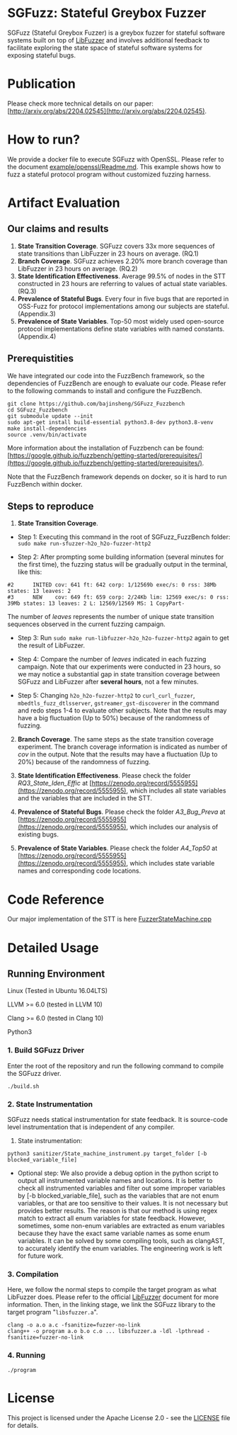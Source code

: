 # SGFuzz: Stateful Greybox Fuzzer
SGFuzz (Stateful Greybox Fuzzer) is a greybox fuzzer for stateful software systems built on top of [LibFuzzer](https://llvm.org/docs/LibFuzzer.html) and involves additional feedback to facilitate exploring the state space of stateful software systems for exposing stateful bugs.

# Publication

Please check more technical details on our paper: [http://arxiv.org/abs/2204.02545](http://arxiv.org/abs/2204.02545).

# How to run?
We provide a docker file to execute SGFuzz with OpenSSL. Please refer to the document [example/openssl/Readme.md](https://github.com/bajinsheng/SGFuzz/tree/master/example/openssl). This example shows how to fuzz a stateful protocol program without customized fuzzing harness.

# Artifact Evaluation
## Our claims and results
1. **State Transition Coverage**. SGFuzz covers 33x more sequences of state transitions than LibFuzzer in 23 hours on average. (RQ.1)
2. **Branch Coverage**. SGFuzz achieves 2.20\% more branch coverage than LibFuzzer in 23 hours on average. (RQ.2)
3. **State Identification Effectiveness**. Average 99.5% of nodes in the STT constructed in 23 hours are referring to values of actual state variables. (RQ.3)
4. **Prevalence of Stateful Bugs**. Every four in five bugs that are reported in OSS-Fuzz for protocol implementations among our subjects are stateful. (Appendix.3)
5. **Prevalence of State Variables**. Top-50 most widely used open-source protocol implementations define state variables with named constants. (Appendix.4)

## Prerequistities
We have integrated our code into the FuzzBench framework, so the dependencies of FuzzBench are enough to evaluate our code. 
Please refer to the following commands to install and configure the FuzzBench.
```shell
git clone https://github.com/bajinsheng/SGFuzz_Fuzzbench
cd SGFuzz_Fuzzbench
git submodule update --init
sudo apt-get install build-essential python3.8-dev python3.8-venv
make install-dependencies
source .venv/bin/activate
```
More information about the installation of Fuzzbench can be found: [https://google.github.io/fuzzbench/getting-started/prerequisites/](https://google.github.io/fuzzbench/getting-started/prerequisites/).

Note that the FuzzBench framework depends on docker, so it is hard to run FuzzBench within docker.

## Steps to reproduce
1. **State Transition Coverage**. 

- Step 1: Executing this command in the root of SGFuzz_FuzzBench folder: `sudo make run-sfuzzer-h2o_h2o-fuzzer-http2`

- Step 2: After prompting some building information (several minutes for the first time), the fuzzing status will be gradually output in the terminal, like this:
```shell
#2      INITED cov: 641 ft: 642 corp: 1/12569b exec/s: 0 rss: 38Mb states: 13 leaves: 2
#3      NEW    cov: 649 ft: 659 corp: 2/24Kb lim: 12569 exec/s: 0 rss: 39Mb states: 13 leaves: 2 L: 12569/12569 MS: 1 CopyPart-
```
The number of *leaves* represents the number of unique state transition sequences observed in the current fuzzing campaign.

- Step 3: Run `sudo make run-libfuzzer-h2o_h2o-fuzzer-http2` again to get the result of LibFuzzer.

- Step 4: Compare the number of *leaves* indicated in each fuzzing campaign. Note that our experiments were conducted in 23 hours, so we may notice a substantial gap in state transition coverage between SGFuzz and LibFuzzer after **several hours**, not a few minutes.

- Step 5: Changing `h2o_h2o-fuzzer-http2` to `curl_curl_fuzzer`, `mbedtls_fuzz_dtlsserver`, `gstreamer_gst-discoverer` in the command and redo steps 1-4 to evaluate other subjects. Note that the results may have a big fluctuation (Up to 50%) because of the randomness of fuzzing.

2. **Branch Coverage**. 
The same steps as the state transition coverage experiment. The branch coverage information is indicated as number of *cov* in the output. 
Note that the results may have a fluctuation (Up to 20%) because of the randomness of fuzzing.

3. **State Identification Effectiveness**. 
Please check the folder *RQ3_State_Iden_Effic* at [https://zenodo.org/record/5555955](https://zenodo.org/record/5555955), which includes all state variables and the variables that are included in the STT.
4. **Prevalence of Stateful Bugs**. 
Please check the folder *A3_Bug_Preva* at [https://zenodo.org/record/5555955](https://zenodo.org/record/5555955), which includes our analysis of existing bugs.
5. **Prevalence of State Variables**. 
Please check the folder *A4_Top50* at [https://zenodo.org/record/5555955](https://zenodo.org/record/5555955), which includes state variable names and corresponding code locations.


# Code Reference
Our major implementation of the STT is here [FuzzerStateMachine.cpp](https://github.com/bajinsheng/SGFuzz/blob/master/FuzzerStateMachine.cpp)

# Detailed Usage
## Running Environment
Linux (Tested in Ubuntu 16.04LTS)

LLVM >= 6.0 (tested in LLVM 10)

Clang >= 6.0 (tested in Clang 10)

Python3

### 1. Build SGFuzz Driver
Enter the root of the repository and run the following command to compile the SGFuzz driver.
```
./build.sh
```


### 2. State Instrumentation
SGFuzz needs statical instrumentation for state feedback. It is source-code level instrumentation that is independent of any compiler.

1) State instrumentation:
```
python3 sanitizer/State_machine_instrument.py target_folder [-b blocked_variable_file]
```
* Optional step:
We also provide a debug option in the python script to output all instrumented variable names and locations.
It is better to check all instrumented variables and filter out some improper variables by [-b blocked_variable_file], such as the variables that are not enum variables, or that are too sensitive to their values.
It is not necessary but provides better results.
The reason is that our method is using regex match to extract all enum variables for state feedback. However, sometimes, some non-enum variables are extracted as enum variables because they have the exact same variable names as some enum variables. It can be solved by some compiling tools, such as clangAST, to accurately identify the enum variables. The engineering work is left for future work.


### 3. Compilation
Here, we follow the normal steps to compile the target program as what LibFuzzer does.
Please refer to the official [LibFuzzer](https://llvm.org/docs/LibFuzzer.html) document for more information. Then, in the linking stage, we link the SGFuzz library to the target program "```libsfuzzer.a```".
```
clang -o a.o a.c -fsanitize=fuzzer-no-link
clang++ -o program a.o b.o c.o ... libsfuzzer.a -ldl -lpthread -fsanitize=fuzzer-no-link
```

### 4. Running
```
./program
```

# License
This project is licensed under the Apache License 2.0 - see the [LICENSE](./LICENSE) file for details. 

